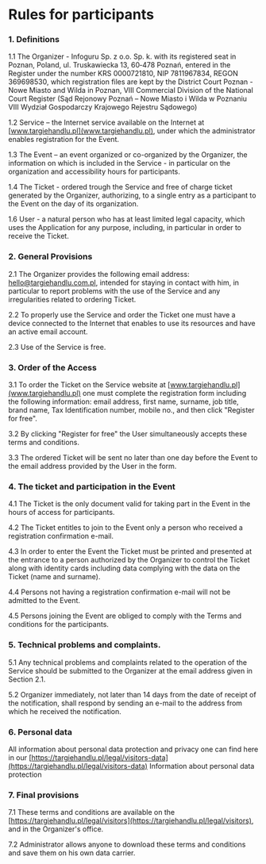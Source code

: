 
# Rules for participants
             
### 1. Definitions

1.1 The Organizer - Infoguru Sp. z o.o. Sp. k. with its registered seat in Poznan, Poland, ul. Truskawiecka 13, 60‐478 Poznań, entered in the Register under the number KRS 0000721810, NIP 7811967834, REGON 369698530, which registration files are kept by the District Court Poznan - Nowe Miasto and Wilda in Poznan, VIII Commercial Division of the National Court Register (Sąd Rejonowy Poznań – Nowe Miasto i Wilda w Poznaniu VIII Wydział Gospodarczy Krajowego Rejestru Sądowego)

1.2 Service – the Internet service available on the Internet at [www.targiehandlu.pl](www.targiehandlu.pl), under which the administrator enables registration for the Event.

1.3 The Event – an event organized or co-organized by the Organizer, the information on which is included in the Service - in particular on the organization and accessibility hours for participants.

1.4 The Ticket - ordered trough the Service and free of charge ticket generated by the Organizer, authorizing, to a single entry as a participant to the Event on the day of its organization. 

1.6 User - a natural person who has at least limited legal capacity, which uses the Application for any purpose, including, in particular in order to receive the Ticket.

### 2. General Provisions

2.1 The Organizer provides the following email address: hello@targiehandlu.com.pl, intended for staying in contact with him, in particular to report problems with the use of the Service and any irregularities related to ordering Ticket.

2.2 To properly use the Service and order the Ticket one must have a device connected to the Internet that enables to use its resources and have an active email account.

2.3 Use of the Service is free.

### 3. Order of the Access

3.1 To order the Ticket on the Service website at [www.targiehandlu.pl](www.targiehandlu.pl) one must complete the registration form including the following information: email address, first name, surname, job title, brand name, Tax Identification number, mobile no., and then click "Register for free".

3.2 By clicking "Register for free" the User simultaneously accepts these terms and conditions.

3.3 The ordered Ticket will be sent no later than one day before the Event to the email address provided by the User in the form.

### 4. The ticket and participation in the Event

4.1 The Ticket is the only document valid for taking part in the Event in the hours of access for participants.

4.2 The Ticket entitles to join to the Event only a person who received a registration confirmation e-mail.

4.3 In order to enter the Event the Ticket must be printed and presented at the entrance to a person authorized by the Organizer to control the Ticket along with identity cards including data complying with the data on the Ticket (name and surname).

4.4 Persons not having a registration confirmation e-mail will not be admitted to the Event.

4.5 Persons joining the Event are obliged to comply with the Terms and conditions for the participants.

### 5. Technical problems and complaints.

5.1 Any technical problems and complaints related to the operation of the Service should be submitted to the Organizer at the email address given in Section 2.1.

5.2 Organizer immediately, not later than 14 days from the date of receipt of the notification, shall respond by sending an e-mail to the address from which he received the notification.

### 6. Personal data

All information about personal data protection and privacy one can find here in our​​ ​[https://targiehandlu.pl/legal/visitors-data](https://targiehandlu.pl/legal/visitors-data) Information about personal data protection

### 7. Final provisions

7.1 These terms and conditions are available on the [https://targiehandlu.pl/legal/visitors](https://targiehandlu.pl/legal/visitors), and in the Organizer's office.

7.2 Administrator allows anyone to download these terms and conditions and save them on his own data carrier.

